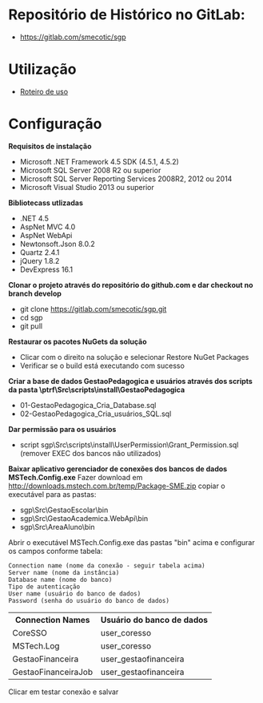 # Repositório de Histórico no GitLab:
* https://gitlab.com/smecotic/sgp

# Utilização

* [Roteiro de uso](https://gitlab.com/smecotic/sgp/wikis/roteiro-de-uso)

# Configuração

**Requisitos de instalação**

* Microsoft .NET Framework 4.5 SDK (4.5.1, 4.5.2)
* Microsoft SQL Server 2008 R2 ou superior
* Microsoft SQL Server Reporting Services 2008R2, 2012 ou 2014
* Microsoft Visual Studio 2013 ou superior
 
**Bibliotecass utlizadas**
* .NET 4.5
* AspNet MVC 4.0
* AspNet WebApi
* Newtonsoft.Json 8.0.2
* Quartz 2.4.1
* jQuery 1.8.2
* DevExpress 16.1


**Clonar o projeto através do repositório do github.com e dar checkout no branch develop**
* git clone https://gitlab.com/smecotic/sgp.git
* cd sgp
* git pull

**Restaurar os pacotes NuGets da solução**
* Clicar com o direito na solução e selecionar Restore NuGet Packages
* Verificar se o build está executando com sucesso

**Criar a base de dados GestaoPedagogica e usuários através dos scripts da pasta \ptrf\Src\scripts\install\GestaoPedagogica**
* 01-GestaoPedagogica_Cria_Database.sql
* 02-GestaoPedagogica_Cria_usuários_SQL.sql

**Dar permissão para os usuários**
* script sgp\Src\scripts\install\UserPermission\Grant_Permission.sql (remover EXEC dos bancos não utilizados) 

**Baixar aplicativo gerenciador de conexões dos bancos de dados MSTech.Config.exe**
Fazer download em http://downloads.mstech.com.br/temp/Package-SME.zip copiar o executável para as pastas:
* sgp\Src\GestaoEscolar\bin
* sgp\Src\GestaoAcademica.WebApi\bin
* sgp\Src\AreaAluno\bin

Abrir o executável MSTech.Config.exe das pastas "bin" acima e configurar os campos conforme tabela:

	Connection name (nome da conexão - seguir tabela acima)
	Server name (nome da instância)
	Database name (nome do banco)
	Tipo de autenticação
	User name (usuário do banco de dados)
	Password (senha do usuário do banco de dados)

<table>
<tr>
	<th>Connection Names</th>
	<th>Usuário do banco de dados</th>
</tr>
<tr>
	<td>CoreSSO</td>
	<td>user_coresso</td>
</tr>
<tr>
	<td>MSTech.Log</td>
	<td>user_coresso</td>
</tr>
<tr>
	<td>GestaoFinanceira</td>
	<td>user_gestaofinanceira</td>
</tr>
<tr>
	<td>GestaoFinanceiraJob</td>
	<td>user_gestaofinanceira</td>
</tr>
</table>

Clicar em testar conexão e salvar


